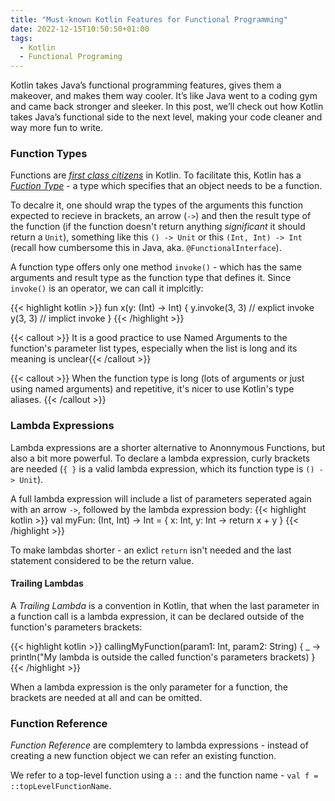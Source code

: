 ```yaml
---
title: "Must-known Kotlin Features for Functional Programming"
date: 2022-12-15T10:50:50+01:00
tags:
  - Kotlin
  - Functional Programing
---
```

Kotlin takes Java’s functional programming features, gives them a makeover, and makes them way cooler. It’s like Java went to a coding gym and came back stronger and sleeker. In this post, we’ll check out how Kotlin takes Java’s functional side to the next level, making your code cleaner and way more fun to write.

### Function Types
Functions are [_first class citizens_](https://en.wikipedia.org/wiki/First-class_function) in Kotlin. To facilitate this, Kotlin has a [_Fuction Type_](https://kotlinlang.org/docs/lambdas.html#function-types) - a type which specifies that an object needs to be a function.

To decalre it, one should wrap the types of the arguments this function expected to recieve in brackets, an arrow (`->`) and then the result type of the function (if the function doesn't return anything _significant_ it should return a `Unit`), something like this `() -> Unit` or this `(Int, Int) -> Int` (recall how cumbersome this in Java, aka. `@FunctionalInterface`).

A function type offers only one method `invoke()` - which has the same arguments and result type as the function type that defines it. Since `invoke()` is an operator, we can call it implcitly:

{{< highlight kotlin >}}
fun x(y: (Int) -> Int) {
    y.invoke(3, 3) // explict invoke
    y(3, 3) // implict invoke
}
{{< /highlight >}}

{{< callout >}} It is a good practice to use Named Arguments to the function's parameter list types, especially when the list is long and its meaning is unclear{{< /callout >}}

{{< callout >}} When the function type is long (lots of arguments or just using named arguments) and repetitive, it's nicer to use Kotlin's  type aliases. {{< /callout >}}

### Lambda Expressions
Lambda expressions are a shorter alternative to Anonnymous Functions, but also a bit more powerful. To declare a lambda expression, curly brackets are needed (`{ }` is a valid lambda expression, which its function type is `() -> Unit`).

A full lambda expression will include a list of parameters seperated again with an arrow `->`, followed by the lambda expression body: 
{{< highlight kotlin >}} val myFun: (Int, Int) -> Int = { x: Int, y: Int -> return x + y } {{< /highlight >}}

To make lambdas shorter - an exlict `return` isn't needed and the last statement considered to be the return value.

#### Trailing Lambdas
A _Trailing Lambda_ is a convention in Kotlin, that when the last parameter in a function call is a lambda expression, it can be declared outside of the function's parameters brackets:

{{< highlight kotlin >}}
callingMyFunction(param1: Int, param2: String) {
    _ -> println("My lambda is outside the called function's parameters brackets)
}
{{< /highlight >}}

When a lambda expression is the only parameter for a function, the brackets are needed at all and can be omitted.

### Function Reference
_Function Reference_ are complemtery to lambda expressions - instead of creating a new function object we can refer an existing function. 

We refer to a top-level function using a `::` and the function name - `val f = ::topLevelFunctionName`.
